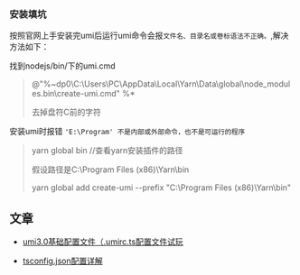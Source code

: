 ### 安装填坑

按照官网上手安装完umi后运行umi命令会报`文件名、目录名或卷标语法不正确。`,解决方法如下：

找到nodejs/bin/下的umi.cmd

> @"%~dp0\C:\Users\PC\AppData\Local\Yarn\Data\global\node_modules\.bin\create-umi.cmd"   %*
>
> 去掉盘符C前的字符



 安装umi时报错 `'E:\Program' 不是内部或外部命令，也不是可运行的程序` 

> yarn global bin  //查看yarn安装插件的路径
>
> 假设路径是C:\Program Files (x86)\Yarn\bin
>
> yarn global add create-umi --prefix "C:\Program Files (x86)\Yarn\bin"

## 文章

- [umi3.0基础配置文件（.umirc.ts配置文件试玩](https://www.cnblogs.com/lhl66/p/12972445.html)

- [tsconfig.json配置详解](https://segmentfault.com/a/1190000021749847)



